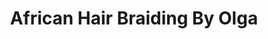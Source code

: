 ---
title: "African Hair Braiding By Olga"
url: /bronx/african-hair-braiding-by-olga/
shop: hairdresser
---